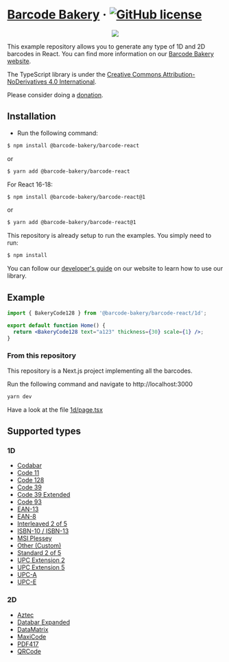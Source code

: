 # [Barcode Bakery](https://www.barcodebakery.com/) &middot; [![GitHub license](https://img.shields.io/badge/license-CC%20BY--ND-blue.svg)](https://creativecommons.org/licenses/by-nd/4.0/deed.en)

<p align="center"><a href="https://www.barcodebakery.com" target="_blank">
    <img src="https://www.barcodebakery.com/images/BCG-Logo-SQ-GitHub.svg">
</a></p>

This example repository allows you to generate any type of 1D and 2D barcodes in React. You can find more information on our [Barcode Bakery website](https://www.barcodebakery.com).

The TypeScript library is under the [Creative Commons Attribution-NoDerivatives 4.0 International](https://creativecommons.org/licenses/by-nd/4.0/deed.en).

Please consider doing a <a href="https://github.com/sponsors/barcode-bakery">donation</a>.

## Installation

- Run the following command:

```bash
$ npm install @barcode-bakery/barcode-react
```

or

```bash
$ yarn add @barcode-bakery/barcode-react
```

For React 16-18:

```bash
$ npm install @barcode-bakery/barcode-react@1
```

or

```bash
$ yarn add @barcode-bakery/barcode-react@1
```

This repository is already setup to run the examples. You simply need to run:

```bash
$ npm install
```

You can follow our [developer's guide](https://www.barcodebakery.com/en/docs/react/guide) on our website to learn how to use our library.

## Example

```jsx
import { BakeryCode128 } from '@barcode-bakery/barcode-react/1d';

export default function Home() {
  return <BakeryCode128 text="a123" thickness={30} scale={1} />;
}
```

### From this repository

This repository is a Next.js project implementing all the barcodes.

Run the following command and navigate to http://localhost:3000

```bash
yarn dev
```

Have a look at the file [1d/page.tsx](https://github.com/barcode-bakery/barcode-typescript/blob/master/examples/react/src/app/1d/page.tsx)

## Supported types

### 1D

- [Codabar](https://www.barcodebakery.com/en/docs/react/barcode/codabar/api)
- [Code 11](https://www.barcodebakery.com/en/docs/react/barcode/code11/api)
- [Code 128](https://www.barcodebakery.com/en/docs/react/barcode/code128/api)
- [Code 39](https://www.barcodebakery.com/en/docs/react/barcode/code39/api)
- [Code 39 Extended](https://www.barcodebakery.com/en/docs/react/barcode/code39extended/api)
- [Code 93](https://www.barcodebakery.com/en/docs/react/barcode/code93/api)
- [EAN-13](https://www.barcodebakery.com/en/docs/react/barcode/ean13/api)
- [EAN-8](https://www.barcodebakery.com/en/docs/react/barcode/ean8/api)
- [Interleaved 2 of 5](https://www.barcodebakery.com/en/docs/react/barcode/i25/api)
- [ISBN-10 / ISBN-13](https://www.barcodebakery.com/en/docs/react/barcode/isbn/api)
- [MSI Plessey](https://www.barcodebakery.com/en/docs/react/barcode/msi/api)
- [Other (Custom)](https://www.barcodebakery.com/en/docs/react/barcode/othercode/api)
- [Standard 2 of 5](https://www.barcodebakery.com/en/docs/react/barcode/s25/api)
- [UPC Extension 2](https://www.barcodebakery.com/en/docs/react/barcode/upcext2/api)
- [UPC Extension 5](https://www.barcodebakery.com/en/docs/react/barcode/upcext5/api)
- [UPC-A](https://www.barcodebakery.com/en/docs/react/barcode/upca/api)
- [UPC-E](https://www.barcodebakery.com/en/docs/react/barcode/upce/api)

### 2D

- [Aztec](https://www.barcodebakery.com/en/docs/react/barcode/aztec/api)
- [Databar Expanded](https://www.barcodebakery.com/en/docs/react/barcode/databarexpanded/api)
- [DataMatrix](https://www.barcodebakery.com/en/docs/react/barcode/datamatrix/api)
- [MaxiCode](https://www.barcodebakery.com/en/docs/react/barcode/maxicode/api)
- [PDF417](https://www.barcodebakery.com/en/docs/react/barcode/pdf417/api)
- [QRCode](https://www.barcodebakery.com/en/docs/react/barcode/qrcode/api)
